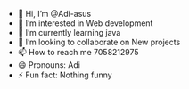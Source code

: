 - 👋 Hi, I’m @Adi-asus
- 👀 I’m interested in Web development
- 🌱 I’m currently learning java
- 💞️ I’m looking to collaborate on New projects
- 📫 How to reach me 7058212975
- 😄 Pronouns: Adi
- ⚡ Fun fact: Nothing funny

<!---
Adi-asus/Adi-asus is a ✨ special ✨ repository because its `README.md` (this file) appears on your GitHub profile.
You can click the Preview link to take a look at your changes.
--->
